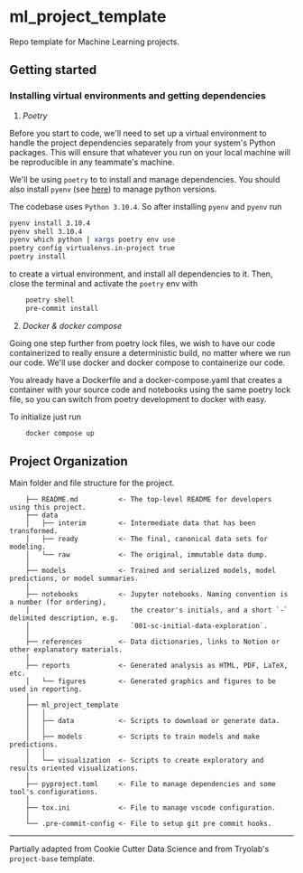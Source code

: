 # ml_project_template

Repo template for Machine Learning projects.

## Getting started

### Installing virtual environments and getting dependencies
1. *Poetry*

Before you start to code, we'll need to set up a virtual environment to handle the project dependencies separately
from your system's Python packages. This will ensure that whatever you run on your local machine will be
reproducible in any teammate's machine.

We'll be using `poetry` to to install and manage dependencies. You should also install `pyenv` (see [here](https://github.com/pyenv/pyenv-installer)) to manage python versions.

The codebase uses `Python 3.10.4`. So after installing `pyenv` and `pyenv` run
```bash
pyenv install 3.10.4
pyenv shell 3.10.4
pyenv which python | xargs poetry env use
poetry config virtualenvs.in-project true
poetry install
```
to create a virtual environment, and install all dependencies to it. Then, close the terminal and activate the `poetry` env with
```bash
    poetry shell
    pre-commit install
```

2. *Docker & docker compose*

Going one step further from poetry lock files, we wish to have our code containerized to really ensure a deterministic
build, no matter where we run our code. We'll use docker and docker compose to containerize our code.

You already have a Dockerfile and a docker-compose.yaml that creates a container with your source code and notebooks
using the same poetry lock file, so you can switch from poetry development to docker with easy.

To initialize just run
```bash
    docker compose up
```

## Project Organization
Main folder and file structure for the project.
```
    ├── README.md          <- The top-level README for developers using this project.
    ├── data
    │   ├── interim        <- Intermediate data that has been transformed.
    │   ├── ready          <- The final, canonical data sets for modeling.
    │   └── raw            <- The original, immutable data dump.
    │
    ├── models             <- Trained and serialized models, model predictions, or model summaries.
    │
    ├── notebooks          <- Jupyter notebooks. Naming convention is a number (for ordering),
    │                         the creator's initials, and a short `-` delimited description, e.g.
    │                         `001-sc-initial-data-exploration`.
    │
    ├── references         <- Data dictionaries, links to Notion or other explanatory materials.
    │
    ├── reports            <- Generated analysis as HTML, PDF, LaTeX, etc.
    │   └── figures        <- Generated graphics and figures to be used in reporting.
    │
    ├── ml_project_template
    │   │
    │   ├── data           <- Scripts to download or generate data.
    │   │
    │   ├── models         <- Scripts to train models and make predictions.
    │   │
    │   └── visualization  <- Scripts to create exploratory and results oriented visualizations.
    │
    ├── pyproject.toml     <- File to manage dependencies and some tool's configurations.
    │
    ├── tox.ini            <- File to manage vscode configuration.
    │
    └── .pre-commit-config <- File to setup git pre commit hooks.

```

---
Partially adapted from Cookie Cutter Data Science and from Tryolab's `project-base` template.
